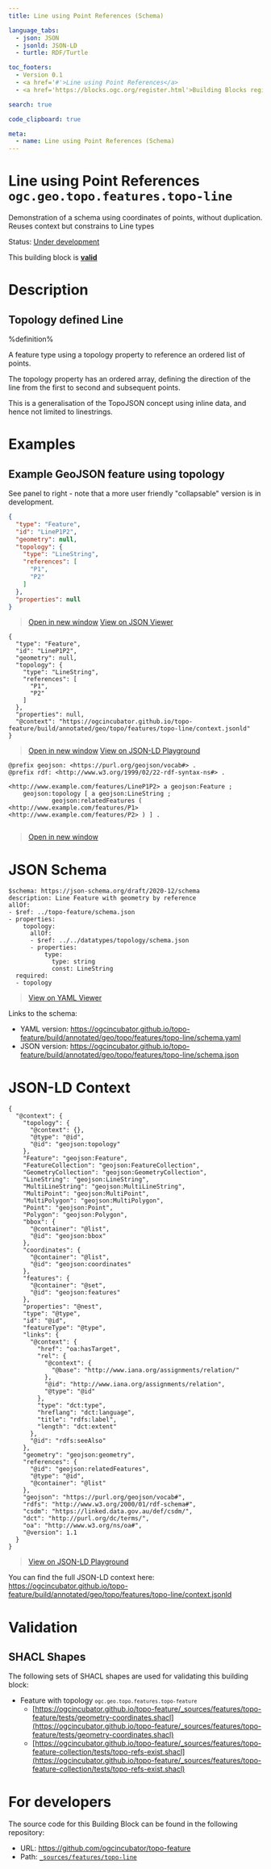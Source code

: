 ```yaml
---
title: Line using Point References (Schema)

language_tabs:
  - json: JSON
  - jsonld: JSON-LD
  - turtle: RDF/Turtle

toc_footers:
  - Version 0.1
  - <a href='#'>Line using Point References</a>
  - <a href='https://blocks.ogc.org/register.html'>Building Blocks register</a>

search: true

code_clipboard: true

meta:
  - name: Line using Point References (Schema)
---
```



# Line using Point References `ogc.geo.topo.features.topo-line`

Demonstration of a schema using coordinates of points, without duplication. Reuses context but constrains to Line types

<p class="status">
    <span data-rainbow-uri="http://www.opengis.net/def/status">Status</span>:
    <a href="http://www.opengis.net/def/status/under-development" target="_blank" data-rainbow-uri>Under development</a>
</p>

<aside class="success">
This building block is <strong><a href="https://github.com/ogcincubator/topo-feature/blob/master/build/tests/geo/topo/features/topo-line/" target="_blank">valid</a></strong>
</aside>

# Description

## Topology defined Line

%definition% 

A feature type using a topology property to reference an ordered list of points.

The topology property has an ordered array, defining the direction of the line from the first to second and subsequent points.

This is a generalisation of the TopoJSON concept using inline data, and hence not limited to linestrings.


# Examples

## Example GeoJSON feature using topology

See panel to right - note that a more user friendly "collapsable" version is in development. 



```json
{
  "type": "Feature",
  "id": "LineP1P2",
  "geometry": null,
  "topology": {
    "type": "LineString",
    "references": [
      "P1",
      "P2"
    ]
  },
  "properties": null
}
```

<blockquote class="lang-specific json">
  <p class="example-links">
    <a target="_blank" href="https://ogcincubator.github.io/topo-feature/build/tests/geo/topo/features/topo-line/example_1_1.json">Open in new window</a>
    <a target="_blank" href="https://avillar.github.io/TreedocViewer/?dataParser=json&amp;dataUrl=https%3A%2F%2Fogcincubator.github.io%2Ftopo-feature%2Fbuild%2Ftests%2Fgeo%2Ftopo%2Ffeatures%2Ftopo-line%2Fexample_1_1.json&amp;expand=2&amp;option=%7B%22showTable%22%3A+false%7D">View on JSON Viewer</a></p>
</blockquote>




```jsonld
{
  "type": "Feature",
  "id": "LineP1P2",
  "geometry": null,
  "topology": {
    "type": "LineString",
    "references": [
      "P1",
      "P2"
    ]
  },
  "properties": null,
  "@context": "https://ogcincubator.github.io/topo-feature/build/annotated/geo/topo/features/topo-line/context.jsonld"
}
```

<blockquote class="lang-specific jsonld">
  <p class="example-links">
    <a target="_blank" href="https://ogcincubator.github.io/topo-feature/build/tests/geo/topo/features/topo-line/example_1_1.jsonld">Open in new window</a>
    <a target="_blank" href="https://json-ld.org/playground/#json-ld=https%3A%2F%2Fogcincubator.github.io%2Ftopo-feature%2Fbuild%2Ftests%2Fgeo%2Ftopo%2Ffeatures%2Ftopo-line%2Fexample_1_1.jsonld">View on JSON-LD Playground</a>
</blockquote>




```turtle
@prefix geojson: <https://purl.org/geojson/vocab#> .
@prefix rdf: <http://www.w3.org/1999/02/22-rdf-syntax-ns#> .

<http://www.example.com/features/LineP1P2> a geojson:Feature ;
    geojson:topology [ a geojson:LineString ;
            geojson:relatedFeatures ( <http://www.example.com/features/P1> <http://www.example.com/features/P2> ) ] .


```

<blockquote class="lang-specific turtle">
  <p class="example-links">
    <a target="_blank" href="https://ogcincubator.github.io/topo-feature/build/tests/geo/topo/features/topo-line/example_1_1.ttl">Open in new window</a>
</blockquote>



# JSON Schema

```yaml--schema
$schema: https://json-schema.org/draft/2020-12/schema
description: Line Feature with geometry by reference
allOf:
- $ref: ../topo-feature/schema.json
- properties:
    topology:
      allOf:
      - $ref: ../../datatypes/topology/schema.json
      - properties:
          type:
            type: string
            const: LineString
  required:
  - topology

```

> <a target="_blank" href="https://avillar.github.io/TreedocViewer/?dataParser=yaml&amp;dataUrl=https%3A%2F%2Fogcincubator.github.io%2Ftopo-feature%2Fbuild%2Fannotated%2Fgeo%2Ftopo%2Ffeatures%2Ftopo-line%2Fschema.yaml&amp;expand=2&amp;option=%7B%22showTable%22%3A+false%7D">View on YAML Viewer</a>

Links to the schema:

* YAML version: <a href="https://ogcincubator.github.io/topo-feature/build/annotated/geo/topo/features/topo-line/schema.yaml" target="_blank">https://ogcincubator.github.io/topo-feature/build/annotated/geo/topo/features/topo-line/schema.yaml</a>
* JSON version: <a href="https://ogcincubator.github.io/topo-feature/build/annotated/geo/topo/features/topo-line/schema.json" target="_blank">https://ogcincubator.github.io/topo-feature/build/annotated/geo/topo/features/topo-line/schema.json</a>


# JSON-LD Context

```json--ldContext
{
  "@context": {
    "topology": {
      "@context": {},
      "@type": "@id",
      "@id": "geojson:topology"
    },
    "Feature": "geojson:Feature",
    "FeatureCollection": "geojson:FeatureCollection",
    "GeometryCollection": "geojson:GeometryCollection",
    "LineString": "geojson:LineString",
    "MultiLineString": "geojson:MultiLineString",
    "MultiPoint": "geojson:MultiPoint",
    "MultiPolygon": "geojson:MultiPolygon",
    "Point": "geojson:Point",
    "Polygon": "geojson:Polygon",
    "bbox": {
      "@container": "@list",
      "@id": "geojson:bbox"
    },
    "coordinates": {
      "@container": "@list",
      "@id": "geojson:coordinates"
    },
    "features": {
      "@container": "@set",
      "@id": "geojson:features"
    },
    "properties": "@nest",
    "type": "@type",
    "id": "@id",
    "featureType": "@type",
    "links": {
      "@context": {
        "href": "oa:hasTarget",
        "rel": {
          "@context": {
            "@base": "http://www.iana.org/assignments/relation/"
          },
          "@id": "http://www.iana.org/assignments/relation",
          "@type": "@id"
        },
        "type": "dct:type",
        "hreflang": "dct:language",
        "title": "rdfs:label",
        "length": "dct:extent"
      },
      "@id": "rdfs:seeAlso"
    },
    "geometry": "geojson:geometry",
    "references": {
      "@id": "geojson:relatedFeatures",
      "@type": "@id",
      "@container": "@list"
    },
    "geojson": "https://purl.org/geojson/vocab#",
    "rdfs": "http://www.w3.org/2000/01/rdf-schema#",
    "csdm": "https://linked.data.gov.au/def/csdm/",
    "dct": "http://purl.org/dc/terms/",
    "oa": "http://www.w3.org/ns/oa#",
    "@version": 1.1
  }
}
```

> <a target="_blank" href="https://json-ld.org/playground/#json-ld=https%3A%2F%2Fogcincubator.github.io%2Ftopo-feature%2Fbuild%2Fannotated%2Fgeo%2Ftopo%2Ffeatures%2Ftopo-line%2Fcontext.jsonld">View on JSON-LD Playground</a>

You can find the full JSON-LD context here:
<a href="https://ogcincubator.github.io/topo-feature/build/annotated/geo/topo/features/topo-line/context.jsonld" target="_blank">https://ogcincubator.github.io/topo-feature/build/annotated/geo/topo/features/topo-line/context.jsonld</a>

# Validation

## SHACL Shapes

The following sets of SHACL shapes are used for validating this building block:

* Feature with topology <small><code>ogc.geo.topo.features.topo-feature</code></small>
  * [https://ogcincubator.github.io/topo-feature/_sources/features/topo-feature/tests/geometry-coordinates.shacl](https://ogcincubator.github.io/topo-feature/_sources/features/topo-feature/tests/geometry-coordinates.shacl)
  * [https://ogcincubator.github.io/topo-feature/_sources/features/topo-feature-collection/tests/topo-refs-exist.shacl](https://ogcincubator.github.io/topo-feature/_sources/features/topo-feature-collection/tests/topo-refs-exist.shacl)

# For developers

The source code for this Building Block can be found in the following repository:

* URL: <a href="https://github.com/ogcincubator/topo-feature" target="_blank">https://github.com/ogcincubator/topo-feature</a>
* Path:
<code><a href="https://github.com/ogcincubator/topo-feature/blob/HEAD/_sources/features/topo-line" target="_blank">_sources/features/topo-line</a></code>

